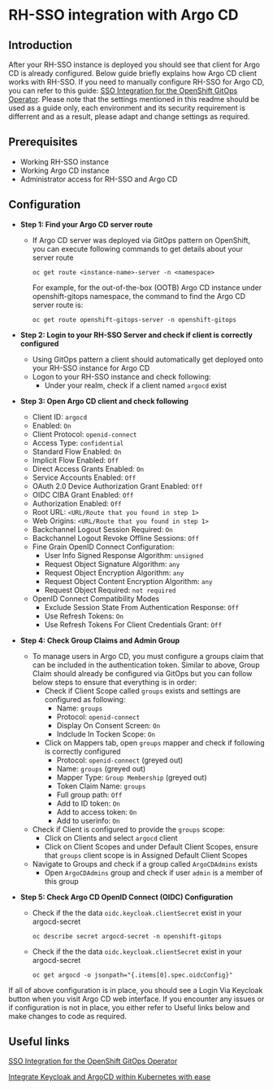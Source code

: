 # RH-SSO integration with Argo CD

## Introduction
After your RH-SSO instance is deployed you should see that client for Argo CD is already configured. Below guide briefly explains how Argo CD client works with RH-SSO. If you need to manually configure RH-SSO for Argo CD, you can refer to this guide: [SSO Integration for the OpenShift GitOps Operator](https://cloud.redhat.com/blog/sso-integration-for-the-openshift-gitops-operator). Please note that the settings mentioned in this readme should be used as a guide only, each environment and its security requirement is differrent and as a result, please adapt and change settings as required.

## Prerequisites 
- Working RH-SSO instance
- Working Argo CD instance
- Administrator access for RH-SSO and Argo CD

## Configuration
* **Step 1: Find your Argo CD server route**
  * If Argo CD server was deployed via GitOps pattern on OpenShift, you can execute following commands to get details about your server route
    ```
    oc get route <instance-name>-server -n <namespace>
    ```
    For example, for the out-of-the-box (OOTB) Argo CD instance under openshift-gitops namespace, the command to find the Argo CD server route is:
    ```
    oc get route openshift-gitops-server -n openshift-gitops
    ```    
* **Step 2: Login to your RH-SSO Server and check if client is correctly configured**
  * Using GitOps pattern a client should automatically get deployed onto your RH-SSO instance for Argo CD
  * Logon to your RH-SSO instance and check following:
    * Under your realm, check if a client named `argocd` exist
    
* **Step 3: Open Argo CD client and check following**
  * Client ID: `argocd`
  * Enabled: `On`
  * Client Protocol: `openid-connect`
  * Access Type: `confidential`
  * Standard Flow Enabled: `On`
  * Implicit Flow Enabled: `Off`
  * Direct Access Grants Enabled: `On`
  * Service Accounts Enabled: `Off`
  * OAuth 2.0 Device Authorization Grant Enabled: `Off`
  * OIDC CIBA Grant Enabled: `Off`
  * Authorization Enabled: `Off`
  * Root URL: `<URL/Route that you found in step 1>`
  * Web Origins: `<URL/Route that you found in step 1>`
  * Backchannel Logout Session Required: `On`
  * Backchannel Logout Revoke Offline Sessions: `Off`
  * Fine Grain OpenID Connect Configuration:
    * User Info Signed Response Algorithm: `unsigned`
    * Request Object Signature Algorithm: `any`
    * Request Object Encryption Algorithm: `any`
    * Request Object Content Encryption Algorithm: `any`
    * Request Object Required: `not required`
  * OpenID Connect Compatibility Modes
    * Exclude Session State From Authentication Response: `Off`
    * Use Refresh Tokens: `On`
    * Use Refresh Tokens For Client Credentials Grant: `Off`

* **Step 4: Check Group Claims and Admin Group**
  * To manage users in Argo CD, you must configure a groups claim that can be included in the authentication token. Similar to above, Group Claim should already be configured via GitOps but you can follow below steps to ensure that everything is in order:
    * Check if Client Scope called `groups` exists and settings are configured as following:
      * Name: `groups`
      * Protocol: `openid-connect`
      * Display On Consent Screen: `On`
      * Indclude In Tocken Scope: `On`
    * Click on Mappers tab, open `groups` mapper and check if following is correctly configured
      * Protocol: `openid-connect` (greyed out)
      * Name: `groups` (greyed out)
      * Mapper Type: `Group Membership` (greyed out)
      * Token Claim Name: `groups`
      * Full group path: `Off`
      * Add to ID token: `On`
      * Add to access token: `On`
      * Add to userinfo: `On`
  * Check if Client is configured to provide the `groups` scope:
    * Click on Clients and select `argocd` client
    * Click on Client Scopes and under Default Client Scopes, ensure that `groups` client scope is in Assigned Default Client Scopes
  * Navigate to Groups and check if a group called `ArgoCDAdmins` exists
    * Open `ArgoCDAdmins` group and check if user `admin` is a member of this group
* **Step 5: Check Argo CD OpenID Connect (OIDC) Configuration**
  * Check if the the data `oidc.keycloak.clientSecret` exist in your argocd-secret
    ```
    oc describe secret argocd-secret -n openshift-gitops
    ```
  * Check if the the data `oidc.keycloak.clientSecret` exist in your argocd-secret
    ```
    oc get argocd -o jsonpath="{.items[0].spec.oidcConfig}"
    ```
If all of above configuration is in place, you should see a Login Via Keycloak button when you visit Argo CD web interface. If you encounter any issues or if configuration is not in place, you either refer to Useful links below and make changes to code as required.
## Useful links
[SSO Integration for the OpenShift GitOps Operator](https://cloud.redhat.com/blog/sso-integration-for-the-openshift-gitops-operator)

[Integrate Keycloak and ArgoCD within Kubernetes with ease](https://medium.com/geekculture/integrate-keycloak-and-argocd-within-kubernetes-with-ease-6871c620d3b3)
